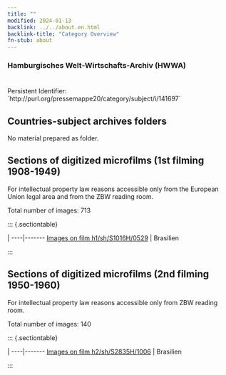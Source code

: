 ```yaml
---
title: ""
modified: 2024-01-13
backlink: ../../about.en.html
backlink-title: "Category Overview"
fn-stub: about
---
```


### Hamburgisches Welt-Wirtschafts-Archiv (HWWA)

# 

<div class="hint">Persistent Identifier: `http://purl.org/pressemappe20/category/subject/i/141697`</div>







## Countries-subject archives folders





No material prepared as folder.



<a id="filmsections" />

## Sections of digitized microfilms (1st filming 1908-1949)

<p>For intellectual property law reasons accessible only from the European Union legal area and from the ZBW reading room.</p>



<p>Total number of images: 713</p>




::: {.sectiontable}

 | 
----|-------
<a class="btn" href="https://pm20.zbw.eu/film/h1/sh/S1016H/0529" rel="nofollow">Images on film h1/sh/S1016H/0529</a> | Brasilien


:::




## Sections of digitized microfilms (2nd filming 1950-1960)

<p>For intellectual property law reasons accessible only from ZBW reading room.</p>



<p>Total number of images: 140</p>




::: {.sectiontable}

 | 
----|-------
<a class="btn" href="https://pm20.zbw.eu/film/h2/sh/S2835H/1006" rel="nofollow">Images on film h2/sh/S2835H/1006</a> | Brasilien


:::
















